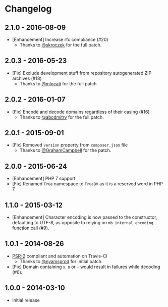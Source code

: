 # Changelog

## 2.1.0 - 2016-08-09

- [Enhancement] Increase rfc compliance (#20)
  - Thanks to [@skroczek](https://github.com/skroczek) for the full patch.

## 2.0.3 - 2016-05-23

- [Fix] Exclude development stuff from repository autogenerated ZIP archives (#18)
  - Thanks to [@mlocati](https://github.com/mlocati) for the full patch.

## 2.0.2 - 2016-01-07

- [Fix] Encode and decode domains regardless of their casing (#16)
  - Thanks to [@abcdmitry](https://github.com/abcdmitry) for the full patch.


## 2.0.1 - 2015-09-01

- [Fix] Removed `version` property from `composer.json` file
  - Thanks to [@GrahamCampbell](https://github.com/GrahamCampbell) for the patch.


## 2.0.0 - 2015-06-24

- [Enhancement] PHP 7 support
- [Fix] Renamed `True` namespace to `TrueBV` as it is a reserved word in PHP 7


## 1.1.0 - 2015-03-12

- [Enhancement] Character encoding is now passed to the constructor, defaulting to UTF-8, as opposite to relying on `mb_internal_encoding` function call (#9).


## 1.0.1 - 2014-08-26

- [PSR-2](https://github.com/php-fig/fig-standards/blob/master/accepted/PSR-2-coding-style-guide.md) compliant and automation on Travis-CI
  - Thanks to [@nyamsprod](https://github.com/nyamsprod) for initial patch.
- [Fix] Domain containing `x`, `n` or `-` would result in failures while decoding (#6).


## 1.0.0 - 2014-03-10

- Initial release

